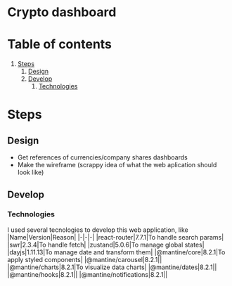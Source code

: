 # Crypto dashboard

# Table of contents
1. [Steps](https://github.com/Kykal/crypto-dashboard/tree/main?tab=readme-ov-file#steps)
   1. [Design](https://github.com/Kykal/crypto-dashboard/tree/main?tab=readme-ov-file#design)
   2. [Develop](https://github.com/Kykal/crypto-dashboard/tree/main?tab=readme-ov-file#develop)
        1. [Technologies](https://github.com/Kykal/crypto-dashboard/tree/main?tab=readme-ov-file#technologies)
# Steps
## Design
- Get references of currencies/company shares dashboards
- Make the wireframe (scrappy idea of what the web aplication should look like)
## Develop
### Technologies
I used several tecnologies to develop this web application, like
|Name|Version|Reason|
|-|-|-|
|react-router|7.7.1|To handle search params|
|swr|2.3.4|To handle fetch|
|zustand|5.0.6|To manage global states|
|dayjs|1.11.13|To manage date and transform them|
|@mantine/core|8.2.1|To apply styled components|
|@mantine/carousel|8.2.1||
|@mantine/charts|8.2.1|To visualize data charts|
|@mantine/dates|8.2.1||
|@mantine/hooks|8.2.1||
|@mantine/notifications|8.2.1||
